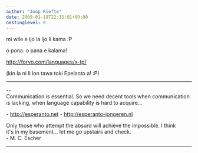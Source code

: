 ```yaml
---
author: "Joop Kiefte"
date: 2009-01-19T22:15:01+00:00
nestinglevel: 0
---
```

mi wile e ijo la ijo li kama :P  
  
o pona. o pana e kalama!  
  
http://forvo.com/languages/x-tp/  
  
(kin la ni li lon tawa toki Epelanto a! :P)  

***

\--  
Communication is essential. So we need decent tools when communication  
is lacking, when language capability is hard to acquire...  
  
\- http://esperanto.net - http://esperanto-jongeren.nl  
  
Only those who attempt the absurd will achieve the impossible. I think  
it's in my basement... let me go upstairs and check.  
\- M. C. Escher  


***